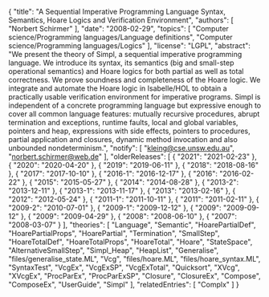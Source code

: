 {
    "title": "A Sequential Imperative Programming Language Syntax, Semantics, Hoare Logics and Verification Environment",
    "authors": [
        "Norbert Schirmer"
    ],
    "date": "2008-02-29",
    "topics": [
        "Computer science/Programming languages/Language definitions",
        "Computer science/Programming languages/Logics"
    ],
    "license": "LGPL",
    "abstract": "We present the theory of Simpl, a sequential imperative programming language. We introduce its syntax, its semantics (big and small-step operational semantics) and Hoare logics for both partial as well as total correctness. We prove soundness and completeness of the Hoare logic. We integrate and automate the Hoare logic in Isabelle/HOL to obtain a practically usable verification environment for imperative programs. Simpl is independent of a concrete programming language but expressive enough to cover all common language features: mutually recursive procedures, abrupt termination and exceptions, runtime faults, local and global variables, pointers and heap, expressions with side effects, pointers to procedures, partial application and closures, dynamic method invocation and also unbounded nondeterminism.",
    "notify": [
        "kleing@cse.unsw.edu.au",
        "norbert.schirmer@web.de"
    ],
    "olderReleases": [
        {
            "2021": "2021-02-23"
        },
        {
            "2020": "2020-04-20"
        },
        {
            "2019": "2019-06-11"
        },
        {
            "2018": "2018-08-16"
        },
        {
            "2017": "2017-10-10"
        },
        {
            "2016-1": "2016-12-17"
        },
        {
            "2016": "2016-02-22"
        },
        {
            "2015": "2015-05-27"
        },
        {
            "2014": "2014-08-28"
        },
        {
            "2013-2": "2013-12-11"
        },
        {
            "2013-1": "2013-11-17"
        },
        {
            "2013": "2013-02-16"
        },
        {
            "2012": "2012-05-24"
        },
        {
            "2011-1": "2011-10-11"
        },
        {
            "2011": "2011-02-11"
        },
        {
            "2009-2": "2010-07-01"
        },
        {
            "2009-1": "2009-12-12"
        },
        {
            "2009": "2009-09-12"
        },
        {
            "2009": "2009-04-29"
        },
        {
            "2008": "2008-06-10"
        },
        {
            "2007": "2008-03-07"
        }
    ],
    "theories": [
        "Language",
        "Semantic",
        "HoarePartialDef",
        "HoarePartialProps",
        "HoarePartial",
        "Termination",
        "SmallStep",
        "HoareTotalDef",
        "HoareTotalProps",
        "HoareTotal",
        "Hoare",
        "StateSpace",
        "AlternativeSmallStep",
        "Simpl_Heap",
        "HeapList",
        "Generalise",
        "files/generalise_state.ML",
        "Vcg",
        "files/hoare.ML",
        "files/hoare_syntax.ML",
        "SyntaxTest",
        "VcgEx",
        "VcgExSP",
        "VcgExTotal",
        "Quicksort",
        "XVcg",
        "XVcgEx",
        "ProcParEx",
        "ProcParExSP",
        "Closure",
        "ClosureEx",
        "Compose",
        "ComposeEx",
        "UserGuide",
        "Simpl"
    ],
    "relatedEntries": [
        "Complx"
    ]
}